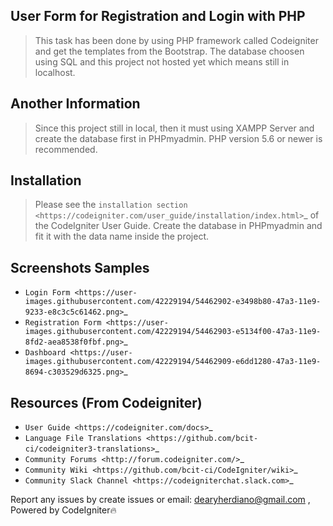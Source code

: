 ## User Form for Registration and Login with PHP
> This task has been done by using PHP framework called Codeigniter and get the templates from the Bootstrap.
The database choosen using SQL and this project not hosted yet which means still in localhost.

## Another Information
> Since this project still in local, then it must using XAMPP Server and create the database first in PHPmyadmin. PHP version 5.6 or newer is recommended.

## Installation

> Please see the `installation section <https://codeigniter.com/user_guide/installation/index.html>`_
of the CodeIgniter User Guide. Create the database in PHPmyadmin and fit it with the data name inside the project.

## Screenshots Samples


-  `Login Form <https://user-images.githubusercontent.com/42229194/54462902-e3498b80-47a3-11e9-9233-e8c3c5c61462.png>`_
-  `Registration Form <https://user-images.githubusercontent.com/42229194/54462903-e5134f00-47a3-11e9-8fd2-aea8538f0fbf.png>`_
-  `Dashboard <https://user-images.githubusercontent.com/42229194/54462909-e6dd1280-47a3-11e9-8694-c303529d6325.png>`_

## Resources (From Codeigniter)


-  `User Guide <https://codeigniter.com/docs>`_
-  `Language File Translations <https://github.com/bcit-ci/codeigniter3-translations>`_
-  `Community Forums <http://forum.codeigniter.com/>`_
-  `Community Wiki <https://github.com/bcit-ci/CodeIgniter/wiki>`_
-  `Community Slack Channel <https://codeigniterchat.slack.com>`_

Report any issues by create issues or email: dearyherdiano@gmail.com ,
Powered by CodeIgniter🔥
